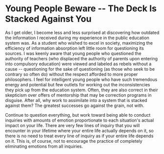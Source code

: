 # Young People Beware -- The Deck Is Stacked Against You

As I get older, I become less and less surprised at discovering how outdated the information I received during my experience in the public education system was.  As a student who wished to excel in society, maximizing the efficiency of information absorption left little room for questioning its sources.  I was keenly aware that young people who questioned the authority of teachers (who displaced the authority of parents upon entering into compulsory education) were viewed and labeled as rebels without a cause -- questioning for the sake of questioning (as those who seek to be contrary so often do) without the respect afforded to more proper philosophers.  I feel for intelligent young people who have such tremendous energy and potential but few outlets for working out the inconsistencies they pick up from the education system.  Often, they are also correct in their skepticism over offers of mentorship that may be correction programs in disguise.  After all, why work to assimilate into a system that is stacked against them?  The greatest successes go against the grain, not with.

Continue to question everything, but work toward being able to conduct inquiries with amounts of emotion proportionate to each situation's actual impact on your life.  There are very few lines of inquiry that you will encounter in your lifetime where your entire life actually depends on it, so there is no need to treat every line of inquiry as if your entire life depends on it.  This is, of course, not to encourage the practice of completely eliminating emotions from all inquiries.
